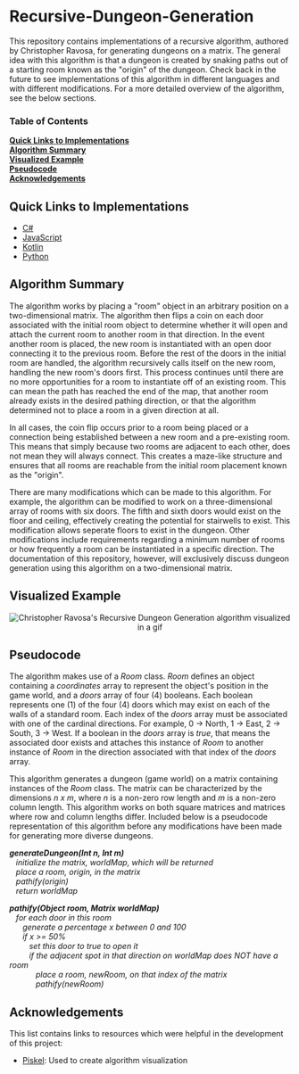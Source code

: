 # Recursive-Dungeon-Generation
This repository contains implementations of a recursive algorithm, authored by Christopher Ravosa, for generating dungeons on a matrix. The general idea with this algorithm is that a dungeon is created by snaking paths out of a starting room known as the "origin" of the dungeon. Check back in the future to see implementations of this algorithm in different languages and with different modifications. For a more detailed overview of the algorithm, see the below sections.

### Table of Contents
**[Quick Links to Implementations](#quick-links-to-implementations)**<br>
**[Algorithm Summary](#algorithm-summary)**<br>
**[Visualized Example](#visualized-example)**<br>
**[Pseudocode](#pseudocode)**<br>
**[Acknowledgements](#acknowledgements)**<br>

## Quick Links to Implementations
* [C#](https://github.com/crav12345/Recursive-Dungeon-Generation/tree/main/C#/UnityProject/Assets/Scripts)
* [JavaScript](https://github.com/crav12345/Recursive-Dungeon-Generation/tree/main/JavaScript)
* [Kotlin](https://github.com/crav12345/Recursive-Dungeon-Generation/tree/main/Kotlin/RecursiveDungeonGeneration/src/main/kotlin)
* [Python](https://github.com/crav12345/Recursive-Dungeon-Generation/tree/main/Python)


## Algorithm Summary
The algorithm works by placing a "room" object in an arbitrary position on a two-dimensional matrix. The algorithm then flips a coin on each door associated with the initial room object to determine whether it will open and attach the current room to another room in that direction. In the event another room is placed, the new room is instantiated with an open door connecting it to the previous room. Before the rest of the doors in the initial room are handled, the algorithm recursively calls itself on the new room, handling the new room's doors first. This process continues until there are no more opportunities for a room to instantiate off of an existing room. This can mean the path has reached the end of the map, that another room already exists in the desired pathing direction, or that the algorithm determined not to place a room in a given direction at all. 

In all cases, the coin flip occurs prior to a room being placed or a connection being established between a new room and a pre-existing room. This means that simply because two rooms are adjacent to each other, does not mean they will always connect. This creates a maze-like structure and ensures that all rooms are reachable from the initial room placement known as the "origin".

There are many modifications which can be made to this algorithm. For example, the algorithm can be modified to work on a three-dimensional array of rooms with six doors. The fifth and sixth doors would exist on the floor and ceiling, effectively creating the potential for stairwells to exist. This modification allows seperate floors to exist in the dungeon. Other modifications include requirements regarding a minimum number of rooms or how frequently a room can be instantiated in a specific direction. The documentation of this repository, however, will exclusively discuss dungeon generation using this algorithm on a two-dimensional matrix.

## Visualized Example
<p align="center">
  <img
       src="https://piskel-imgstore-b.appspot.com/img/26852594-a49e-11ec-bfc6-3d5395cde8f1.gif"
       alt="Christopher Ravosa's Recursive Dungeon Generation algorithm visualized in a gif"
  />
</p>

## Pseudocode
The algorithm makes use of a _Room_ class. _Room_ defines an object containing a _coordinates_ array to represent the object's position in the game world, and a _doors_ array of four (4) booleans. Each boolean represents one (1) of the four (4) doors which may exist on each of the walls of a standard room. Each index of the _doors_ array must be associated with one of the cardinal directions. For example, 0 -> North, 1 -> East, 2 -> South, 3 -> West. If a boolean in the _doors_ array is _true_, that means the associated door exists and attaches this instance of _Room_ to another instance of _Room_ in the direction associated with that index of the _doors_ array.

This algorithm generates a dungeon (game world) on a matrix containing instances of the _Room_ class. The matrix can be characterized by the dimensions _n x m_, where _n_ is a non-zero row length and _m_ is a non-zero column length. This algorithm works on both square matrices and matrices where row and column lengths differ. Included below is a pseudocode representation of this algorithm before any modifications have been made for generating more diverse dungeons.

**_generateDungeon(Int n, Int m)_** <br />
&nbsp;&nbsp;&nbsp;_initialize the matrix, worldMap, which will be returned_ <br />
&nbsp;&nbsp;&nbsp;_place a room, origin, in the matrix_ <br />
&nbsp;&nbsp;&nbsp;_pathify(origin)_ <br />
&nbsp;&nbsp;&nbsp;_return worldMap_ <br />

**_pathify(Object room, Matrix worldMap)_** <br />
&nbsp;&nbsp;&nbsp;_for each door in this room_ <br />
&nbsp;&nbsp;&nbsp;&nbsp;&nbsp;&nbsp;_generate a percentage x between 0 and 100_ <br />
&nbsp;&nbsp;&nbsp;&nbsp;&nbsp;&nbsp;_if x >= 50%_ <br />
&nbsp;&nbsp;&nbsp;&nbsp;&nbsp;&nbsp;&nbsp;&nbsp;&nbsp;_set this door to true to open it_ <br />
&nbsp;&nbsp;&nbsp;&nbsp;&nbsp;&nbsp;&nbsp;&nbsp;&nbsp;_if the adjacent spot in that direction on worldMap does NOT have a room_ <br />
&nbsp;&nbsp;&nbsp;&nbsp;&nbsp;&nbsp;&nbsp;&nbsp;&nbsp;&nbsp;&nbsp;&nbsp;_place a room, newRoom, on that index of the matrix_ <br />
&nbsp;&nbsp;&nbsp;&nbsp;&nbsp;&nbsp;&nbsp;&nbsp;&nbsp;&nbsp;&nbsp;&nbsp;_pathify(newRoom)_ <br />

## Acknowledgements
This list contains links to resources which were helpful in the development of this project:

* [Piskel](https://www.piskelapp.com/): Used to create algorithm visualization
